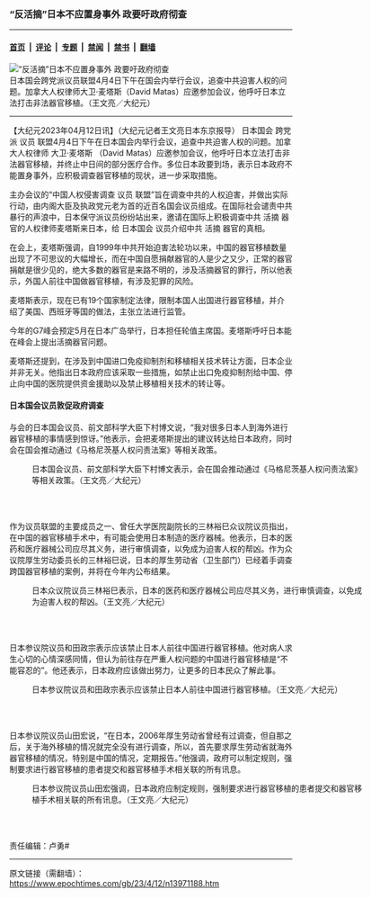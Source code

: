 ### “反活摘”日本不应置身事外 政要吁政府彻查

---

#### [首页](../../../..?n13971188) &nbsp;|&nbsp; [评论](../../../../../epoch-comment?n13971188) &nbsp;|&nbsp; [专题](../../../../../epoch-special?n13971188) &nbsp;|&nbsp; [禁闻](../../../../../epoch-news?n13971188) &nbsp;|&nbsp; [禁书](../../../../../books?n13971188) &nbsp;|&nbsp; [翻墙](https://github.com/gfw-breaker/nogfw/blob/master/README.md?n13971188)


<div><img alt="“反活摘”日本不应置身事外 政要吁政府彻查" class="attachment-djy_600_400 size-djy_600_400 wp-post-image" src="https://i.epochtimes.com/assets/uploads/2023/04/id13971196-27067c0dbe5bdf0f1357f9e684069fbc-600x400.jpg"/>
<div class="caption">
 日本国会跨党派议员联盟4月4日下午在国会内举行会议，追查中共迫害人权的问题。加拿大人权律师大卫‧麦塔斯（David Matas）应邀参加会议，他呼吁日本立法打击非法器官移植。（王文亮／大纪元）
</div></div><hr/><div class="post_content" id="artbody" itemprop="articleBody">
 <!-- article content begin -->
 <p>
  【大纪元2023年04月12日讯】（大纪元记者王文亮日本东京报导）
  <ok href="https://www.epochtimes.com/gb/tag/%E6%97%A5%E6%9C%AC%E5%9B%BD%E4%BC%9A.html">
   日本国会
  </ok>
  跨党派
  <ok href="https://www.epochtimes.com/gb/tag/%E8%AE%AE%E5%91%98.html">
   议员
  </ok>
  联盟4月4日下午在日本国会内举行会议，追查中共迫害人权的问题。加拿大人权律师
  <ok href="https://www.epochtimes.com/gb/tag/%E5%A4%A7%E5%8D%AB%E2%80%A7%E9%BA%A6%E5%A1%94%E6%96%AF.html">
   大卫‧麦塔斯
  </ok>
  （David Matas）应邀参加会议，他呼吁日本立法打击非法器官移植，并终止中日间的部分医疗合作。多位日本政要到场，表示日本政府不能置身事外，应积极调查器官移植的现状，进一步采取措施。
 </p>
 <p>
  主办会议的“中国人权侵害调查
  <ok href="https://www.epochtimes.com/gb/tag/%E8%AE%AE%E5%91%98.html">
   议员
  </ok>
  联盟”旨在调查中共的人权迫害，并做出实际行动，由内阁大臣及执政党元老为首的近百名国会议员组成。在国际社会谴责中共暴行的声浪中，日本保守派议员纷纷站出来，邀请在国际上积极调查中共
  <ok href="https://www.epochtimes.com/gb/tag/%E6%B4%BB%E6%91%98.html">
   活摘
  </ok>
  器官的人权律师麦塔斯来日本，给
  <ok href="https://www.epochtimes.com/gb/tag/%E6%97%A5%E6%9C%AC%E5%9B%BD%E4%BC%9A.html">
   日本国会
  </ok>
  议员介绍中共
  <ok href="https://www.epochtimes.com/gb/tag/%E6%B4%BB%E6%91%98.html">
   活摘
  </ok>
  器官的真相。
 </p>
 <p>
  在会上，麦塔斯强调，自1999年中共开始迫害法轮功以来，中国的器官移植数量出现了不可思议的大幅增长，而在中国自愿捐献器官的人是少之又少，正常的器官捐献是很少见的，绝大多数的器官是来路不明的，涉及活摘器官的罪行，所以他表示，外国人前往中国做器官移植，有涉及犯罪的风险。
 </p>
 <p>
  麦塔斯表示，现在已有19个国家制定法律，限制本国人出国进行器官移植，并介绍了美国、西班牙等国的做法，主张立法进行监管。
 </p>
 <p>
  今年的G7峰会预定5月在日本广岛举行，日本担任轮值主席国。麦塔斯呼吁日本能在峰会上提出活摘器官问题。
 </p>
 <p>
  麦塔斯还提到，在涉及到中国进口免疫抑制剂和移植相关技术转让方面，日本企业并非无关。他指出日本政府应该采取一些措施，如禁止出口免疫抑制剂给中国、停止向中国的医院提供资金援助以及禁止移植相关技术的转让等。
 </p>
 <h4>
  日本国会议员敦促政府调查
 </h4>
 <p>
  与会的日本国会议员、前文部科学大臣下村博文说，“我对很多日本人到海外进行器官移植的事情感到惊讶。”他表示，会把麦塔斯提出的建议转达给日本政府，同时会在国会推动通过《马格尼茨基人权问责法案》等相关政策。
 </p>
 <figure aria-describedby="caption-attachment-13971211" class="wp-caption aligncenter" id="attachment_13971211" style="width: 600px">
  <ok href="https://i.epochtimes.com/assets/uploads/2023/04/id13971211-9cae2f129396603f565f14370b30049a.jpg" target="_blank">
   <img alt="" class="size-large wp-image-13971211" src="https://i.epochtimes.com/assets/uploads/2023/04/id13971211-9cae2f129396603f565f14370b30049a-600x400.jpg"/>
  </ok>
  <br/><figcaption class="wp-caption-text" id="caption-attachment-13971211">
   日本国会议员、前文部科学大臣下村博文表示，会在国会推动通过《马格尼茨基人权问责法案》等相关政策。（王文亮／大纪元）
  </figcaption><br/>
 </figure><br/>
 <p>
  作为议员联盟的主要成员之一、曾任大学医院副院长的三林裕巳众议院议员指出，在中国的器官移植手术中，有可能会使用日本制造的医疗器械。他表示，日本的医药和医疗器械公司应尽其义务，进行审慎调查，以免成为迫害人权的帮凶。作为众议院厚生労动委员长的三林裕巳说，日本的厚生劳动省（卫生部门）已经着手调查跨国器官移植的案例，并将在今年内公布结果。
 </p>
 <figure aria-describedby="caption-attachment-13971213" class="wp-caption aligncenter" id="attachment_13971213" style="width: 600px">
  <ok href="https://i.epochtimes.com/assets/uploads/2023/04/id13971213-c7bb6f6a9f0988f6dea1a6870e25edbd.jpg" target="_blank">
   <img alt="" class="size-large wp-image-13971213" src="https://i.epochtimes.com/assets/uploads/2023/04/id13971213-c7bb6f6a9f0988f6dea1a6870e25edbd-600x401.jpg"/>
  </ok>
  <br/><figcaption class="wp-caption-text" id="caption-attachment-13971213">
   日本众议院议员三林裕巳表示，日本的医药和医疗器械公司应尽其义务，进行审慎调查，以免成为迫害人权的帮凶。（王文亮／大纪元）
  </figcaption><br/>
 </figure><br/>
 <p>
  日本参议院议员和田政宗表示应该禁止日本人前往中国进行器官移植。他对病人求生心切的心情深感同情，但认为前往存在严重人权问题的中国进行器官移植是“不能容忍的”。他还表示，日本政府应该做出努力，让更多的日本民众了解此事。
 </p>
 <figure aria-describedby="caption-attachment-13971215" class="wp-caption aligncenter" id="attachment_13971215" style="width: 600px">
  <ok href="https://i.epochtimes.com/assets/uploads/2023/04/id13971215-884c27085dfd3684c4eff62443c06323.jpg" target="_blank">
   <img alt="" class="size-large wp-image-13971215" src="https://i.epochtimes.com/assets/uploads/2023/04/id13971215-884c27085dfd3684c4eff62443c06323-600x400.jpg"/>
  </ok>
  <br/><figcaption class="wp-caption-text" id="caption-attachment-13971215">
   日本参议院议员和田政宗表示应该禁止日本人前往中国进行器官移植。（王文亮／大纪元）
  </figcaption><br/>
 </figure><br/>
 <p>
  日本参议院议员山田宏说，“在日本，2006年厚生劳动省曾经有过调查，但自那之后，关于海外移植的情况就完全没有进行调查，所以，首先要求厚生劳动省就海外器官移植的情况，特别是中国的情况，定期报告。”他强调，政府可以制定规则，强制要求进行器官移植的患者提交和器官移植手术相关联的所有讯息。
 </p>
 <figure aria-describedby="caption-attachment-13971217" class="wp-caption aligncenter" id="attachment_13971217" style="width: 600px">
  <ok href="https://i.epochtimes.com/assets/uploads/2023/04/id13971217-00a379b58509909ed9327326a953b59b.jpg" target="_blank">
   <img alt="" class="size-large wp-image-13971217" src="https://i.epochtimes.com/assets/uploads/2023/04/id13971217-00a379b58509909ed9327326a953b59b-600x400.jpg"/>
  </ok>
  <br/><figcaption class="wp-caption-text" id="caption-attachment-13971217">
   日本参议院议员山田宏强调，日本政府应制定规则，强制要求进行器官移植的患者提交和器官移植手术相关联的所有讯息。（王文亮／大纪元）
  </figcaption><br/>
 </figure><br/>
 <p>
  责任编辑：卢勇#
 </p>
 <!-- article content end -->
 <div id="below_article_ad">
 </div>
</div>


---

原文链接（需翻墙）：https://www.epochtimes.com/gb/23/4/12/n13971188.htm